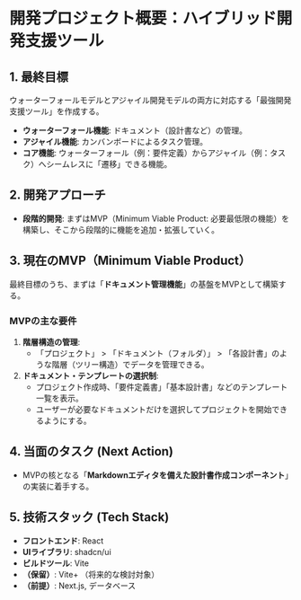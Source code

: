 # 開発プロジェクト概要：ハイブリッド開発支援ツール

## 1. 最終目標

ウォーターフォールモデルとアジャイル開発モデルの両方に対応する「最強開発支援ツール」を作成する。

* **ウォーターフォール機能**: ドキュメント（設計書など）の管理。
* **アジャイル機能**: カンバンボードによるタスク管理。
* **コア機能**: ウォーターフォール（例：要件定義）からアジャイル（例：タスク）へシームレスに「遷移」できる機能。

## 2. 開発アプローチ

* **段階的開発**: まずはMVP（Minimum Viable Product: 必要最低限の機能）を構築し、そこから段階的に機能を追加・拡張していく。

## 3. 現在のMVP（Minimum Viable Product）

最終目標のうち、まずは「**ドキュメント管理機能**」の基盤をMVPとして構築する。

### MVPの主な要件

1.  **階層構造の管理**:
    * 「プロジェクト」 > 「ドキュメント（フォルダ）」 > 「各設計書」のような階層（ツリー構造）でデータを管理できる。
2.  **ドキュメント・テンプレートの選択制**:
    * プロジェクト作成時、「要件定義書」「基本設計書」などのテンプレート一覧を表示。
    * ユーザーが必要なドキュメントだけを選択してプロジェクトを開始できるようにする。

## 4. 当面のタスク (Next Action)

* MVPの核となる「**Markdownエディタを備えた設計書作成コンポーネント**」の実装に着手する。

## 5. 技術スタック (Tech Stack)

* **フロントエンド**: React
* **UIライブラリ**: shadcn/ui
* **ビルドツール**: Vite
* **（保留）**: Vite+ （将来的な検討対象）
* **（前提）**: Next.js, データベース